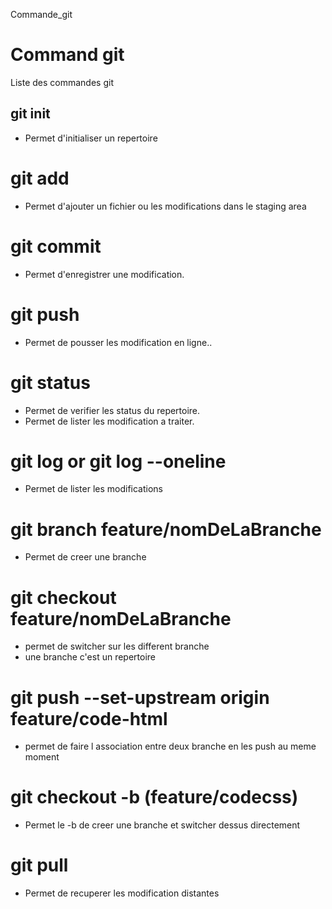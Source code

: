 Commande_git
# Command git
Liste des commandes git

## git init
- Permet d'initialiser un repertoire

# git add
- Permet d'ajouter un fichier ou les modifications dans le staging area

# git commit
- Permet d'enregistrer une modification.

# git push
- Permet de pousser les modification en ligne..

# git status
- Permet de verifier les status du repertoire.
- Permet de lister les modification a traiter.

# git log  or git log --oneline
- Permet de lister les modifications


# git branch feature/nomDeLaBranche
- Permet de creer une branche


# git  checkout feature/nomDeLaBranche
- permet de switcher sur les different branche
- une branche c'est un repertoire

# git push --set-upstream origin feature/code-html
- permet de faire l association entre deux branche  en les push au meme moment

# git checkout -b (feature/codecss)
- Permet le -b de creer une branche et switcher dessus directement

# git pull
- Permet de recuperer les modification distantes

